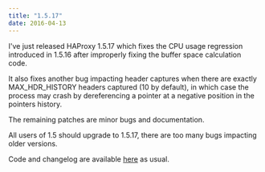 ```yaml
---
title: "1.5.17"
date: 2016-04-13
---
```

I've just released HAProxy 1.5.17 which fixes the CPU usage regression introduced in 1.5.16 after improperly fixing the buffer space calculation code.

It also fixes another bug impacting header captures when there are exactly MAX\_HDR\_HISTORY headers captured (10 by default), in which case the process may crash by dereferencing a pointer at a negative position in the pointers history.

The remaining patches are minor bugs and documentation.

All users of 1.5 should upgrade to 1.5.17, there are too many bugs impacting older versions.

Code and changelog are available [here](/download/1.5/src/) as usual.
